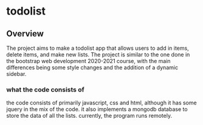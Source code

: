 # todolist

## Overview

The project aims to make a todolist app that allows users to add in items, delete items, and make new lists.
The project is similar to the one done in the bootstrap web development 2020-2021 course, with the main differences
being some style changes and the addition of a dynamic sidebar.

### what the code consists of
the code consists of primarily javascript, css and html, although it has some jquery in the mix of the code.
it also implements a mongodb database to store the data of all the lists. currently, the program runs remotely.
